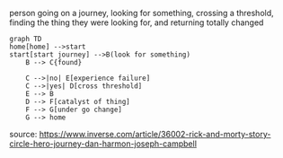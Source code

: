 
person going on a journey, 
looking for something, 
crossing a threshold, 
finding the thing they were looking for, 
and returning totally changed


```mermaid
graph TD
home[home] -->start
start[start journey] -->B(look for something)
    B --> C{found}
    
    C -->|no| E[experience failure]
	C -->|yes| D[cross threshold]
	E --> B
	D --> F[catalyst of thing]
	F --> G[under go change]
	G --> home
```


source:
https://www.inverse.com/article/36002-rick-and-morty-story-circle-hero-journey-dan-harmon-joseph-campbell